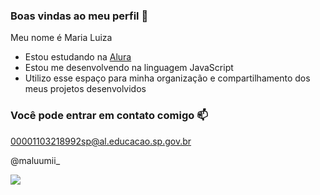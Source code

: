 ### Boas vindas ao meu perfil 💙

Meu nome é Maria Luiza

- Estou estudando na [Alura](https://www.alura.com.br)
- Estou me desenvolvendo na linguagem JavaScript
- Utilizo esse espaço para minha organização e compartilhamento dos meus projetos desenvolvidos

### Você pode entrar em contato comigo 📫

00001103218992sp@al.educacao.sp.gov.br

@maluumii_

![](https://tenor.com/bWapy.gif)
